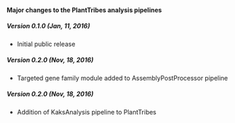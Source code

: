 #### Major changes to the PlantTribes analysis pipelines

##### Version 0.1.0 (Jan, 11, 2016)
 - Initial public release

##### Version 0.2.0 (Nov, 18, 2016)
 - Targeted gene family module added to AssemblyPostProcessor pipeline
 
 ##### Version 0.2.0 (Nov, 18, 2016)
 - Addition of KaksAnalysis pipeline to PlantTribes
 
 
